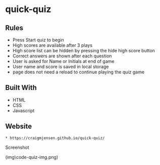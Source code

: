 # quick-quiz

## Rules

  * Press Start quiz to begin
  * High scores are available after 3 plays
  * High score list can be hidden by pressing the hide high score button
  * Correct answers are shown after each question
  * User is asked for Name or Initials at end of game
  * User name and score is saved in local storage
  * page does not need a reload to continue playing the quiz game
  
## Built With
  * HTML
  * CSS
  * Javascript
  
## Website
    * https://craigmjensen.github.io/quick-quiz/

Screenshot

(img\code-quiz-img.png)
